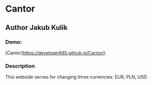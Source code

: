 # Cantor
## Author Jakub Kulik
### Demo: 
[Cantor]https://developer685.github.io/Cantor/)

### Description

This webside serves for changing three currencies: EUR, PLN, USD
